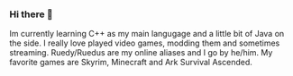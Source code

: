 ### Hi there 👋

Im currently learning C++ as my main langugage and a little bit of Java on the side.
I really love played video games, modding them and sometimes streaming.
Ruedy/Ruedus are my online aliases and I go by he/him.
My favorite games are Skyrim, Minecraft and Ark Survival Ascended.


<!--
**Ruedus/ruedus** is a ✨ _special_ ✨ repository because its `README.md` (this file) appears on your GitHub profile.

Here are some ideas to get you started:

- 🔭 I’m currently working on ...
- 🌱 I’m currently learning ...
- 👯 I’m looking to collaborate on ...
- 🤔 I’m looking for help with ...
- 💬 Ask me about ...
- 📫 How to reach me: ...
- 😄 Pronouns: ...
- ⚡ Fun fact: ...
-->
